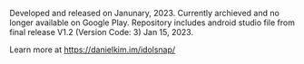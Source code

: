 Developed and released on Janunary, 2023. Currently archieved and no longer available on Google Play. Repository includes android studio file from final release V1.2 (Version Code: 3) Jan 15, 2023.

Learn more at https://danielkim.im/idolsnap/
